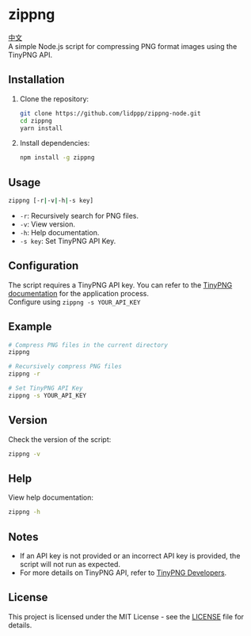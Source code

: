 # zippng
[中文](./README_zh.md)   
A simple Node.js script for compressing PNG format images using the TinyPNG API.

## Installation

1. Clone the repository:
   ```bash
   git clone https://github.com/lidppp/zippng-node.git
   cd zippng
   yarn install
   ```

2. Install dependencies:
   ```bash
   npm install -g zippng
   ```

## Usage

```bash
zippng [-r|-v|-h|-s key]
```

- `-r`: Recursively search for PNG files.
- `-v`: View version.
- `-h`: Help documentation.
- `-s key`: Set TinyPNG API Key.

## Configuration

The script requires a TinyPNG API key. You can refer to the [TinyPNG documentation](https://tinify.com/developers) for the application process.   
Configure using `zippng -s YOUR_API_KEY`    

## Example

```bash
# Compress PNG files in the current directory
zippng

# Recursively compress PNG files
zippng -r

# Set TinyPNG API Key
zippng -s YOUR_API_KEY
```

## Version

Check the version of the script:

```bash
zippng -v
```

## Help

View help documentation:

```bash
zippng -h
```

## Notes

- If an API key is not provided or an incorrect API key is provided, the script will not run as expected.
- For more details on TinyPNG API, refer to [TinyPNG Developers](https://tinypng.com/developers).

## License

This project is licensed under the MIT License - see the [LICENSE](LICENSE) file for details.
